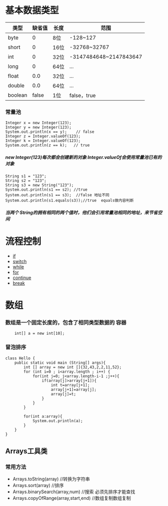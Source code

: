 # 基本数据类型

类型 | 缺省值|  长度 | 范围 
---|---|---|---
byte | 0|8位 | -128~127
short | 0|16位 | -32768~32767 
int | 0|32位| -3147484648~2147843647 
long | 0|64位 | ... 
float | 0.0|32位 | ... 
double |0.0 |64位 | ... 
boolean | false|1位 | false，true

### 常量池

```
Integer x = new Integer(123);
Integer y = new Integer(123);
System.out.println(x == y);    // false
Integer z = Integer.valueOf(123);
Integer k = Integer.valueOf(123);
System.out.println(z == k);   // true
```
##### new Integer(123)每次都会创建新的对象 Integer.valueOf会使用常量池已有的对象

```
String s1 = "123";
String s2 = "123";
String s3 = new String("123");
System.out.println(s1 == s2); //true
System.out.println(s1 == s3);  //false 地址不同
System.out.println(s1.equals(s3));//true  equals做内容判断 
```
##### 当两个 String的拥有相同的两个值时，他们会引用常量池相同的地址，来节省空间

# 流程控制

- [if](#if)
- [switch](#switch)
- [while](#while)
- [for](#for)
- [continue](#continue)
- [break](#break) 




# 数组

### 数组是一个固定长度的，包含了相同类型数据的 容器

```
    int[] a = new int[10];
```

### 冒泡排序

```
class Hello {
    public static void main (String[] args){
        int [] array = new int []{32,43,2,2,11,52};
		for (int i=0 ; i<array.length ; i++) {
			for(int j=0; j<array.length-i-1 ;j++){
				if(array[j]>array[j+1]){
					int t=array[j+1];
					array[j+1]=array[j];
					array[j]=t;
				}
			}
		} 
		
		for(int a:array){
			System.out.println(a);
		}
	}
}
```

## Arrays工具类

### 常用方法
- Arrays.toString(array) //转换为字符串
- Arrays.sort(array) //排序 	
- Arrays.binarySearch(array,num) //搜索  必须先排序才能查找 
- Arrays.copyOfRange(array,start,end) //数组复制数组复制

